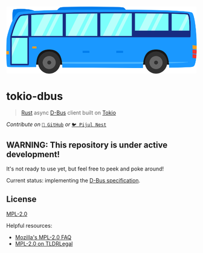 ![tokio-dbus logo](https://github.com/spinda/tokio-dbus/blob/master/etc/logo.png?raw=true)

# tokio-dbus

> [Rust](http://rust-lang.org/) async
> [D-Bus](https://www.freedesktop.org/wiki/Software/dbus/) client built on
> [Tokio](https://tokio.rs/)

*Contribute on*
[`🐙 GitHub`](https://github.com/spinda/tokio-dbus)
*or*
[`🐦 Pijul Nest`](https://nest.pijul.com/m/tokio-dbus)

## WARNING: This repository is under active development!

It's not ready to use yet, but feel free to peek and poke around!

Current status: implementing the
[D-Bus specification](https://dbus.freedesktop.org/doc/dbus-specification.html).

## License

[MPL-2.0](/LICENSE)

Helpful resources:

- [Mozilla's MPL-2.0 FAQ](https://www.mozilla.org/en-US/MPL/2.0/FAQ/)
- [MPL-2.0 on TLDRLegal](https://tldrlegal.com/license/mozilla-public-license-2.0-\(mpl-2\))

